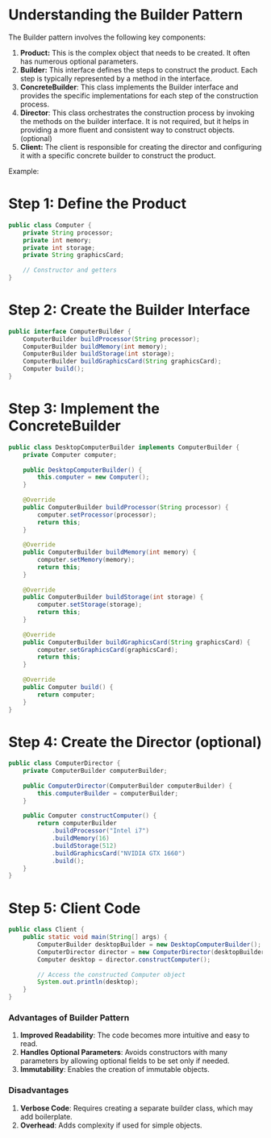 # Understanding the Builder Pattern
The Builder pattern involves the following key components:

1. **Product:** This is the complex object that needs to be created. It often has numerous optional parameters.
2. **Builder:** This interface defines the steps to construct the product. Each step is typically represented by a method in the interface.
3. **ConcreteBuilder**: This class implements the Builder interface and provides the specific implementations for each step of the construction process.
4. **Director**: This class orchestrates the construction process by invoking the methods on the builder interface. It is not required, but it helps in providing a more fluent and consistent way to construct objects. (optional)
5. **Client:** The client is responsible for creating the director and configuring it with a specific concrete builder to construct the product.

Example:

# Step 1: Define the Product

```JAVA
public class Computer {  
    private String processor;  
    private int memory;  
    private int storage;  
    private String graphicsCard;  
  
    // Constructor and getters  
}
```

# Step 2: Create the Builder Interface

```java
public interface ComputerBuilder {  
    ComputerBuilder buildProcessor(String processor);  
    ComputerBuilder buildMemory(int memory);  
    ComputerBuilder buildStorage(int storage);  
    ComputerBuilder buildGraphicsCard(String graphicsCard);  
    Computer build();  
}
```

# Step 3: Implement the ConcreteBuilder

```java
public class DesktopComputerBuilder implements ComputerBuilder {  
    private Computer computer;  
  
    public DesktopComputerBuilder() {  
        this.computer = new Computer();  
    }  
  
    @Override  
    public ComputerBuilder buildProcessor(String processor) {  
        computer.setProcessor(processor);  
        return this;  
    }  
  
    @Override  
    public ComputerBuilder buildMemory(int memory) {  
        computer.setMemory(memory);  
        return this;  
    }  
  
    @Override  
    public ComputerBuilder buildStorage(int storage) {  
        computer.setStorage(storage);  
        return this;  
    }  
  
    @Override  
    public ComputerBuilder buildGraphicsCard(String graphicsCard) {  
        computer.setGraphicsCard(graphicsCard);  
        return this;  
    }  
  
    @Override  
    public Computer build() {  
        return computer;  
    }  
}
```

# Step 4: Create the Director (optional)

```java
public class ComputerDirector {  
    private ComputerBuilder computerBuilder;  
  
    public ComputerDirector(ComputerBuilder computerBuilder) {  
        this.computerBuilder = computerBuilder;  
    }  
  
    public Computer constructComputer() {  
        return computerBuilder  
            .buildProcessor("Intel i7")  
            .buildMemory(16)  
            .buildStorage(512)  
            .buildGraphicsCard("NVIDIA GTX 1660")  
            .build();  
    }  
}
```

# Step 5: Client Code

```JAVA
public class Client {  
    public static void main(String[] args) {  
        ComputerBuilder desktopBuilder = new DesktopComputerBuilder();  
        ComputerDirector director = new ComputerDirector(desktopBuilder);  
        Computer desktop = director.constructComputer();  
  
        // Access the constructed Computer object  
        System.out.println(desktop);  
    }  
}
```

### Advantages of Builder Pattern

1. **Improved Readability**: The code becomes more intuitive and easy to read.
2. **Handles Optional Parameters**: Avoids constructors with many parameters by allowing optional fields to be set only if needed.
3. **Immutability**: Enables the creation of immutable objects.

### Disadvantages

1. **Verbose Code**: Requires creating a separate builder class, which may add boilerplate.
2. **Overhead**: Adds complexity if used for simple objects.